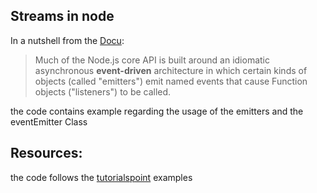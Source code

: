 ## Streams in node
In a nutshell from the [Docu](https://nodejs.org/api/events.html#events_events):
> Much of the Node.js core API is built around an idiomatic asynchronous **event-driven** architecture in which certain kinds of objects (called "emitters") emit named events that cause Function objects ("listeners") to be called.


the code contains example regarding the usage of the emitters and the eventEmitter Class


## Resources:
the code follows the [tutorialspoint](https://www.tutorialspoint.com/nodejs/nodejs_event_emitter.htm) examples
